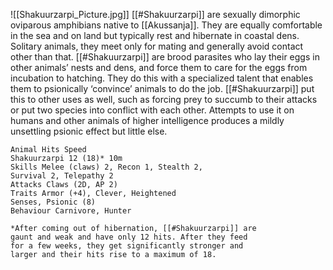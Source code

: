 ![[Shakuurzarpi_Picture.jpg]]
[[#Shakuurzarpi]] are sexually dimorphic oviparous amphibians native to [[Akussanja]]. They are equally comfortable in the sea and on land but typically rest and hibernate in coastal dens. Solitary animals, they meet only for mating and generally avoid contact other than that. [[#Shakuurzarpi]] are brood parasites who lay their eggs in other animals’ nests and dens, and force them to care for the eggs from incubation to hatching. They do this with a specialized talent that enables them to psionically ‘convince’ animals to do the job. [[#Shakuurzarpi]] put this to other uses as well, such as forcing prey to succumb to their attacks or put two species into conflict with each other. Attempts to use it on humans and other animals of higher intelligence produces a mildly unsettling psionic effect but little else.

```
Animal Hits Speed
Shakuurzarpi 12 (18)* 10m
Skills Melee (claws) 2, Recon 1, Stealth 2,
Survival 2, Telepathy 2
Attacks Claws (2D, AP 2)
Traits Armor (+4), Clever, Heightened
Senses, Psionic (8)
Behaviour Carnivore, Hunter

*After coming out of hibernation, [[#Shakuurzarpi]] are
gaunt and weak and have only 12 hits. After they feed
for a few weeks, they get significantly stronger and
larger and their hits rise to a maximum of 18.
```
